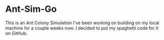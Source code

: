 # Ant-Sim-Go
This is an Ant Colony Simulation I've been working on building on my local machine for a couple weeks now. I decided to put my spaghetti code for it on GitHub.
